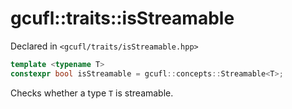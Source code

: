# gcufl::traits::isStreamable
Declared in `<gcufl/traits/isStreamable.hpp>`
```cpp
template <typename T>
constexpr bool isStreamable = gcufl::concepts::Streamable<T>;
```
Checks whether a type `T` is streamable.
